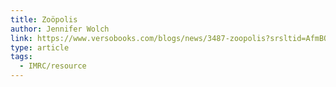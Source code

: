 ```yaml
---
title: Zoöpolis
author: Jennifer Wolch
link: https://www.versobooks.com/blogs/news/3487-zoopolis?srsltid=AfmBOoo8nw49W4Jmtk8reZ3yhSbWeTAy2snGWSuCin9q5FDL25zM5nDa
type: article
tags:
  - IMRC/resource
---
```

